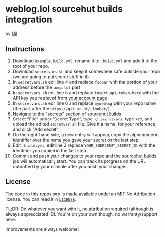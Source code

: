 # weblog.lol sourcehut builds integration

by [Gil](https://gil.omg.lol)

## Instructions

1. Download `example.build.yml`, rename it to `.build.yml` and add it to the root of your repo.
2. Download `secretvars.sh` and keep it somewhere safe outside your repo (we are going to put secret stuff in it).
3. In `secretvars.sh` edit line 4 and replace `foobar` with the portion of your address before the `.omg.lol` part
4. In `secretvars.sh` edit line 5 and replace `insert-api-token-here` with the API key you retrieved from [your account page](https://home.omg.lol/account#api-key)
5. In `secretvars.sh` edit line 6 and replace `myweblog` with your repo name (the part after the `https://git.sr.ht/~foobar/`)
6. Navigate to the ["secrets" section of sourcehut builds](https://builds.sr.ht/secrets)
7. Select "File" under "Secret Type", type `~/.secretvars`, type `777`, and upload the edited `secretvar.sh` file. Give it a name, for your reference, and click "Add secret"
8. On the right-hand side, a new entry will appear, copy the alphanumeric identifier over the name you gave your secret on the last step.
9. Edit `.build.yml`, edit line 3 replace `YOUR_SOURCEHUT_SECRET_ID` with the identifier you copied in the last step
10. Commit and push your changes to your repo and the sourcehut builds job will automatically start. You can track its progress on the URL outputted by your console after you push your changes.

## License

The code in this repository is made available under an MIT No Attribution license. You can read it in [`LICENSE`](LICENSE).

TL;DR: Do whatever you want with it, no attribution required (although is always apprecciated :D). You're on your own though, no warranty/support here.


Improvements are always welcome!

